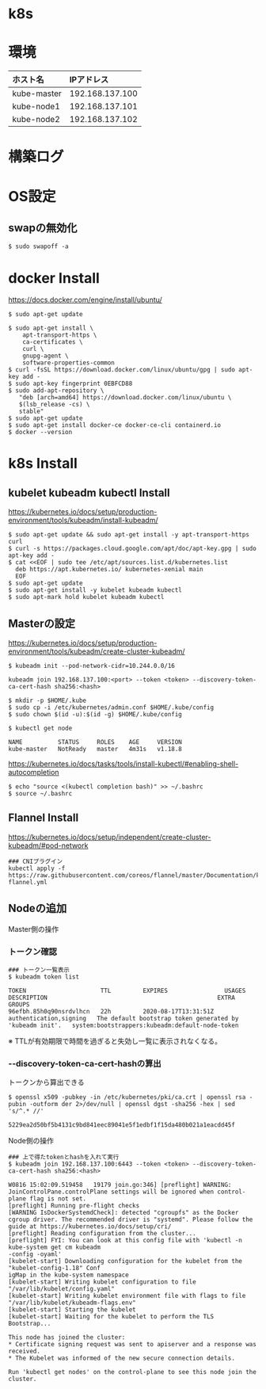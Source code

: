 # k8s
# 環境
|ホスト名|IPアドレス|
|:---|:---|
|kube-master|192.168.137.100|
|kube-node1|192.168.137.101|
|kube-node2|192.168.137.102|
# 構築ログ
# OS設定
## swapの無効化
```
$ sudo swapoff -a
```
# docker Install
https://docs.docker.com/engine/install/ubuntu/
```
$ sudo apt-get update

$ sudo apt-get install \
    apt-transport-https \
    ca-certificates \
    curl \
    gnupg-agent \
    software-properties-common
$ curl -fsSL https://download.docker.com/linux/ubuntu/gpg | sudo apt-key add -
$ sudo apt-key fingerprint 0EBFCD88
$ sudo add-apt-repository \
   "deb [arch=amd64] https://download.docker.com/linux/ubuntu \
   $(lsb_release -cs) \
   stable"
$ sudo apt-get update
$ sudo apt-get install docker-ce docker-ce-cli containerd.io
$ docker --version
```
# k8s Install
## kubelet kubeadm kubectl Install
https://kubernetes.io/docs/setup/production-environment/tools/kubeadm/install-kubeadm/
```
$ sudo apt-get update && sudo apt-get install -y apt-transport-https curl
$ curl -s https://packages.cloud.google.com/apt/doc/apt-key.gpg | sudo apt-key add -
$ cat <<EOF | sudo tee /etc/apt/sources.list.d/kubernetes.list
  deb https://apt.kubernetes.io/ kubernetes-xenial main
  EOF
$ sudo apt-get update
$ sudo apt-get install -y kubelet kubeadm kubectl
$ sudo apt-mark hold kubelet kubeadm kubectl
```
## Masterの設定
https://kubernetes.io/docs/setup/production-environment/tools/kubeadm/create-cluster-kubeadm/
```
$ kubeadm init --pod-network-cidr=10.244.0.0/16
```
```
kubeadm join 192.168.137.100:<port> --token <token> --discovery-token-ca-cert-hash sha256:<hash>
```
```
$ mkdir -p $HOME/.kube
$ sudo cp -i /etc/kubernetes/admin.conf $HOME/.kube/config
$ sudo chown $(id -u):$(id -g) $HOME/.kube/config
```
```
$ kubectl get node
```
```
NAME          STATUS     ROLES    AGE     VERSION
kube-master   NotReady   master   4m31s   v1.18.8
```
https://kubernetes.io/docs/tasks/tools/install-kubectl/#enabling-shell-autocompletion
```
$ echo "source <(kubectl completion bash)" >> ~/.bashrc
$ source ~/.bashrc
```
## Flannel Install
https://kubernetes.io/docs/setup/independent/create-cluster-kubeadm/#pod-network
```
### CNIプラグイン
kubectl apply -f https://raw.githubusercontent.com/coreos/flannel/master/Documentation/kube-flannel.yml
```
## Nodeの追加
Master側の操作
### トークン確認
```
### トークン一覧表示
$ kubeadm token list
```
```
TOKEN                     TTL         EXPIRES                USAGES                   DESCRIPTION                                                EXTRA GROUPS
96efbh.85h0q90nsrdvlhcn   22h         2020-08-17T13:31:51Z   authentication,signing   The default bootstrap token generated by 'kubeadm init'.   system:bootstrappers:kubeadm:default-node-token
```
※ TTLが有効期限で時間を過ぎると失効し一覧に表示されなくなる。
### --discovery-token-ca-cert-hashの算出
トークンから算出できる
```
$ openssl x509 -pubkey -in /etc/kubernetes/pki/ca.crt | openssl rsa -pubin -outform der 2>/dev/null | openssl dgst -sha256 -hex | sed 's/^.* //'
```
```
5229ea2d50bf5b4131c9bd841eec89041e5f1edbf1f15da480b021a1eacdd45f
```
Node側の操作
```
### 上で得たtokenとhashを入れて実行
$ kubeadm join 192.168.137.100:6443 --token <token> --discovery-token-ca-cert-hash sha256:<hash>
```
```
W0816 15:02:09.519458   19179 join.go:346] [preflight] WARNING: JoinControlPane.controlPlane settings will be ignored when control-plane flag is not set.
[preflight] Running pre-flight checks
[WARNING IsDockerSystemdCheck]: detected "cgroupfs" as the Docker cgroup driver. The recommended driver is "systemd". Please follow the guide at https://kubernetes.io/docs/setup/cri/
[preflight] Reading configuration from the cluster...
[preflight] FYI: You can look at this config file with 'kubectl -n kube-system get cm kubeadm                                                                                                -config -oyaml'
[kubelet-start] Downloading configuration for the kubelet from the "kubelet-config-1.18" Conf                                                                                                igMap in the kube-system namespace
[kubelet-start] Writing kubelet configuration to file "/var/lib/kubelet/config.yaml"
[kubelet-start] Writing kubelet environment file with flags to file "/var/lib/kubelet/kubeadm-flags.env"
[kubelet-start] Starting the kubelet
[kubelet-start] Waiting for the kubelet to perform the TLS Bootstrap...

This node has joined the cluster:
* Certificate signing request was sent to apiserver and a response was received.
* The Kubelet was informed of the new secure connection details.

Run 'kubectl get nodes' on the control-plane to see this node join the cluster.
```
